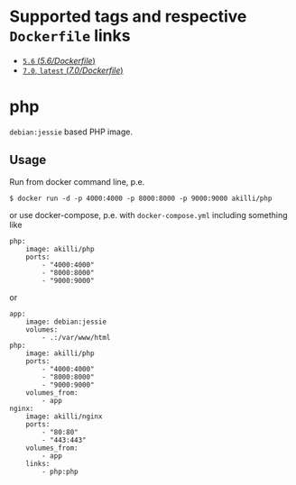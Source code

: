 # Supported tags and respective `Dockerfile` links

- [`5.6` (*5.6/Dockerfile*)](https://github.com/akilli/docker/blob/master/php/Dockerfile)
- [`7.0`, `latest` (*7.0/Dockerfile*)](https://github.com/akilli/docker/blob/master/php-7.0/Dockerfile)

# php

`debian:jessie` based PHP image.

## Usage

Run from docker command line, p.e.

    $ docker run -d -p 4000:4000 -p 8000:8000 -p 9000:9000 akilli/php

or use docker-compose, p.e. with `docker-compose.yml` including something like

    php:
        image: akilli/php
        ports:
            - "4000:4000"
            - "8000:8000"
            - "9000:9000"

or

    app:
        image: debian:jessie
        volumes:
            - .:/var/www/html
    php:
        image: akilli/php
        ports:
            - "4000:4000"
            - "8000:8000"
            - "9000:9000"
        volumes_from:
            - app
    nginx:
        image: akilli/nginx
        ports:
            - "80:80"
            - "443:443"
        volumes_from:
            - app
        links:
            - php:php
